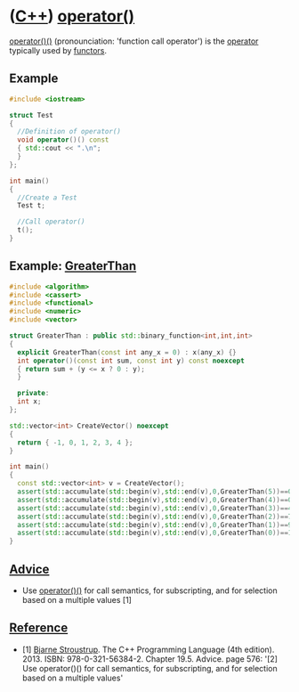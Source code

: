 # ([C++](Cpp.md)) [operator()](CppOperatorFunctionCall.md)

[operator()()](CppOperatorFunctionCall.md) (pronounciation: 'function
call operator') is the [operator](CppOperator.md) typically used by
[functors](CppFunctor.md).

## Example

```c++
#include <iostream>

struct Test
{
  //Definition of operator()
  void operator()() const
  { std::cout << ".\n";
  }
};

int main()
{
  //Create a Test
  Test t;

  //Call operator()
  t();
}
```

## Example: [GreaterThan](CppFunctorGreaterThan.md)

```c++
#include <algorithm>
#include <cassert>
#include <functional>
#include <numeric>
#include <vector>

struct GreaterThan : public std::binary_function<int,int,int>
{
  explicit GreaterThan(const int any_x = 0) : x(any_x) {}
  int operator()(const int sum, const int y) const noexcept
  { return sum + (y <= x ? 0 : y);
  }

  private:
  int x;
};

std::vector<int> CreateVector() noexcept
{
  return { -1, 0, 1, 2, 3, 4 };
}

int main()
{
  const std::vector<int> v = CreateVector();
  assert(std::accumulate(std::begin(v),std::end(v),0,GreaterThan(5))==0);
  assert(std::accumulate(std::begin(v),std::end(v),0,GreaterThan(4))==0);
  assert(std::accumulate(std::begin(v),std::end(v),0,GreaterThan(3))==4);
  assert(std::accumulate(std::begin(v),std::end(v),0,GreaterThan(2))==7);
  assert(std::accumulate(std::begin(v),std::end(v),0,GreaterThan(1))==9);
  assert(std::accumulate(std::begin(v),std::end(v),0,GreaterThan(0))==10);
}
```

## [Advice](CppAdvice.md)

 * Use [operator()()](CppOperatorFunctionCall.md) for call semantics, for subscripting, and for selection based on a multiple values \[1\]

## [Reference](CppReferences.md)

 * [1] [Bjarne Stroustrup](CppBjarneStroustrup.md). The C++ Programming Language (4th edition). 2013. ISBN: 978-0-321-56384-2. Chapter 19.5. Advice. page 576: '\[2\] Use operator()() for call semantics, for subscripting, and for selection based on a multiple values'
